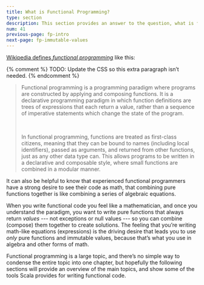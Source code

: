 ```yaml
---
title: What is Functional Programming?
type: section
description: This section provides an answer to the question, what is functional programming?
num: 41
previous-page: fp-intro
next-page: fp-immutable-values
---
```




[Wikipedia defines *functional programming*](https://en.wikipedia.org/wiki/Functional_programming) like this:


{% comment %}
TODO: Update the CSS so this extra paragraph isn’t needed.
{% endcomment %}

<blockquote>
<p>Functional programming is a programming paradigm where programs are constructed by applying and composing functions.
It is a declarative programming paradigm in which function definitions are trees of expressions that each return a value, rather than a sequence of imperative statements which change the state of the program.</p>
<p>&nbsp;</p>
<p>In functional programming, functions are treated as first-class citizens, meaning that they can be bound to names (including local identifiers), passed as arguments, and returned from other functions, just as any other data type can.
This allows programs to be written in a declarative and composable style, where small functions are combined in a modular manner.</p>
</blockquote>

It can also be helpful to know that experienced functional programmers have a strong desire to see their code as math, that combining pure functions together is like combining a series of algebraic equations.

When you write functional code you feel like a mathematician, and once you understand the paradigm, you want to write pure functions that always return *values* --- not exceptions or null values --- so you can combine (compose) them together to create solutions.
The feeling that you’re writing math-like equations (expressions) is the driving desire that leads you to use *only* pure functions and immutable values, because that’s what you use in algebra and other forms of math.

Functional programming is a large topic, and there’s no simple way to condense the entire topic into one chapter, but hopefully the following sections will provide an overview of the main topics, and show some of the tools Scala provides for writing functional code.



